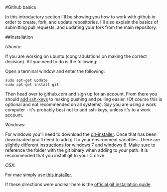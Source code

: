 #Github basics

In this introductory section I'll be showing you how to work with github in order to create, fork, and update repositories.  I'll also explain the basics of submitting pull requests, and updating your fork from the main repository.

##Installation

_Ubuntu_:

If you are working on ubuntu (congradulations on making the correct decision).  All you need to do is the following:

Open a terminal window and enter the following:

```
sudo apt-get update
sudo apt-get install git
```

Then head over to github.com and sign up for an account.  From there you should [add ssh-keys](https://help.github.com/articles/generating-ssh-keys/) to making pushing and pulling easier.  (Of course this is optional and not recommended on all systems). Say you are using a work computer - it's probably best not to add ssh-keys, unless it's to a work account.

_Windows_:

For windows you'll need to download the [git-installer](https://git-scm.com/download/win).  Once that has been downloaded you'll need to add git to your environment variables.  There are slightly different instructions for [windows 7](http://www.nextofwindows.com/how-to-addedit-environment-variables-in-windows-7/) and [windows 8](http://www.itechtics.com/customize-windows-environment-variables/).  Make sure to reference the folder with the git binary when adding to your path.  It is recommended that you install git to your C drive.  

_OSX_:

For mac simply use [this installer](http://git-scm.com/download/mac).

If these directions were unclear here is the [official git installation guide](https://git-scm.com/book/en/v2/Getting-Started-Installing-Git)

##

